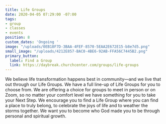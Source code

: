 ```yaml
---
title: Life Groups
date: 2020-04-05 07:29:00 -07:00
tags:
- group
- classes
- events
position: 8
custom_dates: 'Ongoing '
image: "/uploads/0EB18F7D-3BAA-4FEF-8570-5EAA2E672E15-b8e7d5.png"
small_image: "/uploads/4212E857-BAC0-4BE6-92AB-FFA56C7445B2.png"
primary_button:
  label: Find a Group
  link: https://daybreak.churchcenter.com/groups/life-groups
---
```


We believe life transformation happens best in community—and we live that out through our Life Groups. We have a full line-up of Life Groups for you to choose from. We are offering a choice for groups to meet in person or on Zoom, so no matter your comfort level we have something for you to take your Next Step. We encourage you to find a Life Group where you can find a place to truly belong, to celebrate the joys of life and to weather the storms together. We want you to become who God made you to be through personal and spiritual growth.